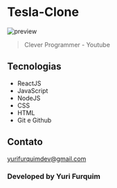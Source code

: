 # Tesla-Clone

![preview](https://media.giphy.com/media/CeshqQfTTL1bpnxxhv/giphy.gif)


> Clever Programmer - Youtube

## Tecnologias 

- ReactJS
- JavaScript
- NodeJS
- CSS
- HTML
- Git e Github

## Contato 

yurifurquimdev@gmail.com

### Developed by Yuri Furquim